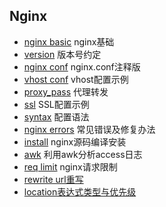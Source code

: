 ## Nginx
- [nginx basic](nginx_basic.md) nginx基础
- [version](version.md) 版本号约定
- [nginx conf](nginx.conf.md) nginx.conf注释版
- [vhost conf](vhost.md) vhost配置示例
- [proxy_pass](proxy_pass.md) 代理转发
- [ssl](ssl.md) SSL配置示例
- [syntax](syntax.md) 配置语法
- [nginx errors](nginx_errors.md) 常见错误及修复办法
- [install](install.md) nginx源码编译安装
- [awk](awk.md) 利用awk分析access日志
- [req limit](limit.md) nginx请求限制
- [rewrite url重写](rewrite.md)
- [location表达式类型与优先级](location.md)